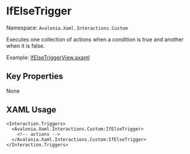 # IfElseTrigger

Namespace: `Avalonia.Xaml.Interactions.Custom`

Executes one collection of actions when a condition is true and another when it is false.

Example: [IfElseTriggerView.axaml](samples/BehaviorsTestApplication/Views/Pages/IfElseTriggerView.axaml)

## Key Properties
None

## XAML Usage
```xaml
<Interaction.Triggers>
  <Avalonia.Xaml.Interactions.Custom:IfElseTrigger>
    <!-- actions -->
  </Avalonia.Xaml.Interactions.Custom:IfElseTrigger>
</Interaction.Triggers>
```
